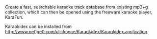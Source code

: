 Create a fast, searchable karaoke track database from existing mp3+g collection, which can then be opened using the freeware karaoke player, KaraFun.

Karaokidex can be installed from http://www.ne0ge0.com/clickonce/Karaokidex/Karaokidex.application.